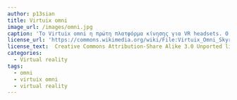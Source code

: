 ```yaml
---
author: p13sian
title: Virtuix omni
image_url: /images/omni.jpg
caption: 'Το Virtuix omni η πρώτη πλατφόρμα κίνησης για VR headsets. Ο χρήστης μπορεί να περιηγηθεί στον εικονικό κόσμο σε ελεγχόμενο περιβάλλον χωρίς τον κίνδυνο να βρει φυσικά εμπόδια του πραγματικού κόσμου.'
license_url: 'https://commons.wikimedia.org/wiki/File:Virtuix_Omni_Skyrim_(cropped).jpg'
license_text:  Creative Commons Attribution-Share Alike 3.0 Unported license..
categories:
  - Virtual reality
tags:
  - omni
  - virtuix omni
  - virtual reality 
---
```

